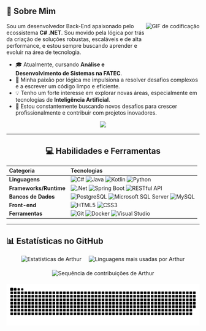 
## 🚀 Sobre Mim
<div align="center">
  <img align="right" height="120" src="https://media2.giphy.com/media/v1.Y2lkPTc5MGI3NjExNmx0MDhwa3Nob216OGh1NnlqbnV1NGU2d2V2eHppc2U1ejg4dmEydCZlcD12MV9pbnRlcm5hbF9naWZfYnlfaWQmY3Q9Zw/78XCFBGOlS6keY1Bil/giphy.gif" alt="GIF de codificação">
</div>

Sou um desenvolvedor Back-End apaixonado pelo ecossistema **C# .NET**. Sou movido pela lógica por trás da criação de soluções robustas, escaláveis e de alta performance, e estou sempre buscando aprender e evoluir na área de tecnologia.

- 🎓 Atualmente, cursando **Análise e Desenvolvimento de Sistemas na FATEC**.
- 🧠 Minha paixão por lógica me impulsiona a resolver desafios complexos e a escrever um código limpo e eficiente.
- 💡 Tenho um forte interesse em explorar novas áreas, especialmente em tecnologias de **Inteligência Artificial**.
- 🔭 Estou constantemente buscando novos desafios para crescer profissionalmente e contribuir com projetos inovadores.

<p align="center">
  <a href="https://www.linkedin.com/in/arthur-henrique-vivaldo-bomfim-2b197b304/" target="_blank"><img src="https://img.shields.io/badge/-LinkedIn-0077B5?style=for-the-badge&logo=linkedin&logoColor=white"></a>
</p>

---
<div align="center">
  <h2>💻 Habilidades e Ferramentas</h2>
</div>

<div align="center">
  
| Categoria | Tecnologias |
| :--- | :--- |
| **Linguagens** | ![C#](https://img.shields.io/badge/C%23-239120?style=for-the-badge&logo=csharp&logoColor=white) ![Java](https://img.shields.io/badge/Java-007396?style=for-the-badge&logo=java&logoColor=white) ![Kotlin](https://img.shields.io/badge/Kotlin-7F52FF?style=for-the-badge&logo=kotlin&logoColor=white) ![Python](https://img.shields.io/badge/Python-3670A0?style=for-the-badge&logo=python&logoColor=ffdd54) |
| **Frameworks/Runtime** | ![.Net](https://img.shields.io/badge/.NET-5C2D91?style=for-the-badge&logo=dotnet&logoColor=white) ![Spring Boot](https://img.shields.io/badge/Spring_Boot-6DB33F?style=for-the-badge&logo=spring-boot&logoColor=white) ![RESTful API](https://img.shields.io/badge/RESTful-0077B5?style=for-the-badge&logo=rest&logoColor=white) |
| **Bancos de Dados** | ![PostgreSQL](https://img.shields.io/badge/PostgreSQL-316192?style=for-the-badge&logo=postgresql&logoColor=white) ![Microsoft SQL Server](https://img.shields.io/badge/Microsoft%20SQL%20Server-CC2927?style=for-the-badge&logo=microsoft%20sql%20server&logoColor=white) ![MySQL](https://img.shields.io/badge/MySQL-4479A1?style=for-the-badge&logo=mysql&logoColor=white) |
| **Front-end** | ![HTML5](https://img.shields.io/badge/HTML5-E34F26?style=for-the-badge&logo=html5&logoColor=white) ![CSS3](https://img.shields.io/badge/CSS3-1572B6?style=for-the-badge&logo=css3&logoColor=white) |
| **Ferramentas** | ![Git](https://img.shields.io/badge/GIT-E44C30?style=for-the-badge&logo=git&logoColor=white) ![Docker](https://img.shields.io/badge/Docker-2496ED?style=for-the-badge&logo=docker&logoColor=white) ![Visual Studio](https://img.shields.io/badge/Visual_Studio-5C2D91?style=for-the-badge&logo=visual%20studio&logoColor=white) |
  
</div>

--- 

## 📊 Estatísticas no GitHub

<div align="center">
  <img src="https://github-readme-stats.vercel.app/api?username=ArthurBomfimDev&theme=radical&hide_border=false&include_all_commits=true&count_private=true" alt="Estatísticas de Arthur" style="margin-right: 15px;"/>
  <img src="https://github-readme-stats.vercel.app/api/top-langs/?username=ArthurBomfimDev&theme=radical&hide_border=false&include_all_commits=true&count_private=true&layout=compact" alt="Linguagens mais usadas por Arthur"/>
</div>

<div align="center" style="margin-top: 20px;">
  <img src="https://nirzak-streak-stats.vercel.app/?user=ArthurBomfimDev&theme=radical&hide_border=false" alt="Sequência de contribuições de Arthur"/>
</div>

<div align="center" style="margin-top: 20px;">
  <picture>
    <source media="(prefers-color-scheme: dark)" srcset="https://raw.githubusercontent.com/platane/platane/output/github-contribution-grid-snake-dark.svg">
    <source media="(prefers-color-scheme: light)" srcset="https://raw.githubusercontent.com/platane/platane/output/github-contribution-grid-snake.svg">
    <img alt="github contribution grid snake animation" src="https://raw.githubusercontent.com/platane/platane/output/github-contribution-grid-snake.svg">
  </picture>
</div>

